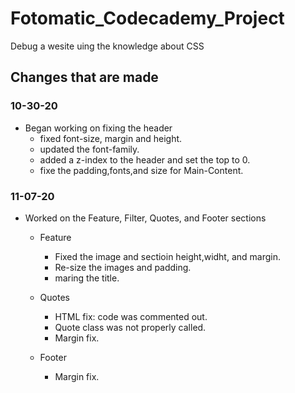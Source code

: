 # Fotomatic_Codecademy_Project

 Debug a wesite uing the knowledge about CSS

## Changes that are made

### 10-30-20

- Began working on fixing the header
  - fixed font-size, margin and height.
  - updated the font-family.
  - added a z-index to the header and set the top to 0.
  - fixe the padding,fonts,and size for Main-Content.

### 11-07-20

- Worked on the Feature, Filter, Quotes, and Footer sections
  - Feature

    - Fixed the image and sectioin height,widht, and margin.
    - Re-size the images and padding.
    - maring the title.
  
  - Quotes

    - HTML fix: code was commented out.
    - Quote class was not properly called.
    - Margin fix.

  - Footer

    - Margin fix.
